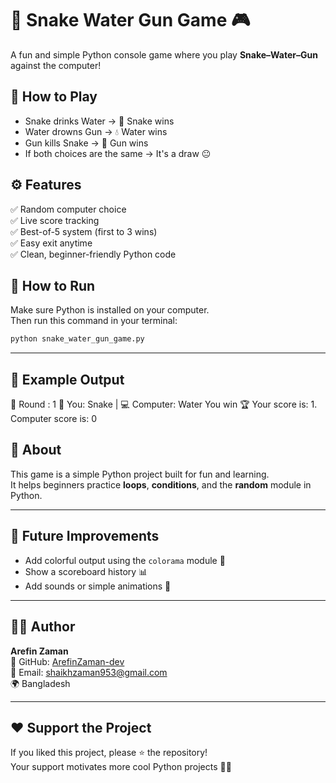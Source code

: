 # 🐍 Snake Water Gun Game 🎮

A fun and simple Python console game where you play **Snake–Water–Gun** against the computer!

## 🎯 How to Play
- Snake drinks Water → 🐍 Snake wins  
- Water drowns Gun → 💧 Water wins  
- Gun kills Snake → 🔫 Gun wins  
- If both choices are the same → It's a draw 😐  

## ⚙️ Features
✅ Random computer choice  
✅ Live score tracking  
✅ Best-of-5 system (first to 3 wins)  
✅ Easy exit anytime  
✅ Clean, beginner-friendly Python code  

## 🚀 How to Run
Make sure Python is installed on your computer.  
Then run this command in your terminal:

```bash
python snake_water_gun_game.py
```
---
## 🧾 Example Output
🏁 Round : 1
👤 You: Snake | 💻 Computer: Water
You win 🏆
Your score is: 1. Computer score is: 0

## 🧠 About
This game is a simple Python project built for fun and learning.  
It helps beginners practice **loops**, **conditions**, and the **random** module in Python.

---

## 🌟 Future Improvements
- Add colorful output using the `colorama` module 🎨  
- Show a scoreboard history 📊  
- Add sounds or simple animations 🔔  

---

## 👨‍💻 Author
**Arefin Zaman**  
💼 GitHub: [ArefinZaman-dev](https://github.com/ArefinZaman-dev)  
📧 Email: shaikhzaman953@gmail.com  
🌍 Bangladesh  

---

## ❤️ Support the Project
If you liked this project, please ⭐ the repository!  
Your support motivates more cool Python projects 🐍✨


